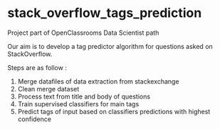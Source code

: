 # stack_overflow_tags_prediction

Project part of OpenClassrooms Data Scientist path

Our aim is to develop a tag predictor algorithm for questions asked on StackOverflow.

Steps are as follow :

1) Merge datafiles of data extraction from stackexchange
2) Clean merge dataset
3) Process text from title and body of questions
4) Train supervised classifiers for main tags
5) Predict tags of input based on classifiers predictions with highest confidence